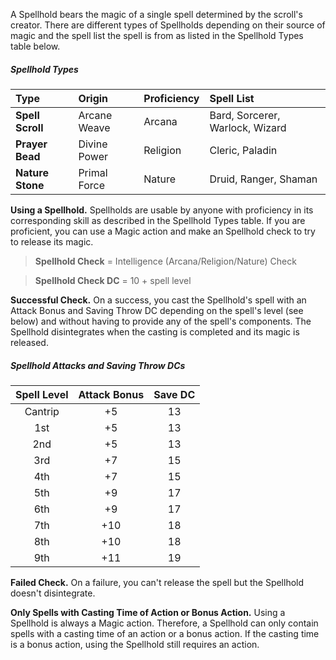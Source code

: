 

A Spellhold bears the magic of a single spell determined by the scroll's creator.
There are different types of Spellholds depending on their source of magic and the spell list the spell is from as listed in the Spellhold Types table below.

##### Spellhold Types
| Type         | Origin | Proficiency | Spell List                      |
| :----------- | :----------- | :---------- | :------------------------------ |
| **Spell Scroll** | Arcane Weave | Arcana      | Bard, Sorcerer, Warlock, Wizard |
| **Prayer Bead**  | Divine Power | Religion    | Cleric, Paladin                 |
| **Nature Stone** | Primal Force | Nature      | Druid, Ranger, Shaman           |






**Using a Spellhold.** Spellholds are usable by anyone with proficiency in its corresponding skill as described in the Spellhold Types table. If you are proficient, you can use a Magic action and make an Spellhold check to try to release its magic.

> **Spellhold Check** = Intelligence (Arcana/Religion/Nature) Check

> **Spellhold Check DC** = 10 + spell level

**Successful Check.** On a success, you cast the Spellhold's spell with an Attack Bonus and Saving Throw DC depending on the spell's level (see below) and without having to provide any of the spell's components. The Spellhold disintegrates when the casting is completed and its magic is released.

##### Spellhold Attacks and Saving Throw DCs
| Spell Level | Attack Bonus | Save DC |
| :---------: | :----------: | :-----: |
|   Cantrip   |      +5      |   13    |
|     1st     |      +5      |   13    |
|     2nd     |      +5      |   13    |
|     3rd     |      +7      |   15    |
|     4th     |      +7      |   15    |
|     5th     |      +9      |   17    |
|     6th     |      +9      |   17    |
|     7th     |     +10      |   18    |
|     8th     |     +10      |   18    |
|     9th     |     +11      |   19    |


**Failed Check.** On a failure, you can't release the spell but the Spellhold doesn't disintegrate.

**Only Spells with Casting Time of Action or Bonus Action.** Using a Spellhold is always a Magic action. Therefore, a Spellhold can only contain spells with a casting time of an action or a bonus action. If the casting time is a bonus action, using the Spellhold still requires an action.







